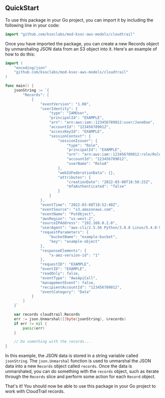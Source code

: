 

## QuickStart

To use this package in your Go project, you can import it by including the following line in your code:

```go
import "github.com/ksoclabs/mod-ksoc-aws-models/cloudtrail"
```

Once you have imported the package, you can create a new Records object by unmarshaling JSON data from an S3 object into it. Here's an example of how to do this:

```go
import (
    "encoding/json"
    "github.com/ksoclabs/mod-ksoc-aws-models/cloudtrail"
)

func main() {
    jsonString := `{
        "Records": [
            {
                "eventVersion": "1.08",
                "userIdentity": {
                    "type": "IAMUser",
                    "principalId": "EXAMPLE",
                    "arn": "arn:aws:iam::123456789012:user/JaneDoe",
                    "accountId": "123456789012",
                    "accessKeyId": "EXAMPLE",
                    "sessionContext": {
                        "sessionIssuer": {
                            "type": "Role",
                            "principalId": "EXAMPLE",
                            "arn": "arn:aws:iam::123456789012:role/RoleA",
                            "accountId": "123456789012",
                            "userName": "RoleA"
                        },
                        "webIdFederationData": {},
                        "attributes": {
                            "creationDate": "2022-03-08T18:50:25Z",
                            "mfaAuthenticated": "false"
                        }
                    }
                },
                "eventTime": "2022-03-08T18:52:40Z",
                "eventSource": "s3.amazonaws.com",
                "eventName": "PutObject",
                "awsRegion": "us-west-2",
                "sourceIPAddress": "192.168.0.2.0",
                "userAgent": "aws-cli/2.5.56 Python/3.8.8 Linux/5.4.0-91-generic exe/x86_64.ubuntu.20",
                "requestParameters": {
                    "bucketName": "example-bucket",
                    "key": "example-object"
                },
                "responseElements": {
                    "x-amz-version-id": "1"
                },
                "requestID": "EXAMPLE",
                "eventID": "EXAMPLE",
                "readOnly": false,
                "eventType": "AwsApiCall",
                "managementEvent": false,
                "recipientAccountId": "123456789012",
                "eventCategory": "Data"
            }
        ]
    }`

    var records cloudtrail.Records
    err := json.Unmarshal([]byte(jsonString), &records)
    if err != nil {
        panic(err)
    }

    // Do something with the records...
}
```

In this example, the JSON data is stored in a string variable called `jsonString`. The `json.Unmarshal` function is used to unmarshal the JSON data into a new `Records` object called `records`. Once the data is unmarshaled, you can do something with the `records` object, such as iterate through the `Records` slice and perform some action for each `Record` object.

That's it! You should now be able to use this package in your Go project to work with CloudTrail records.

